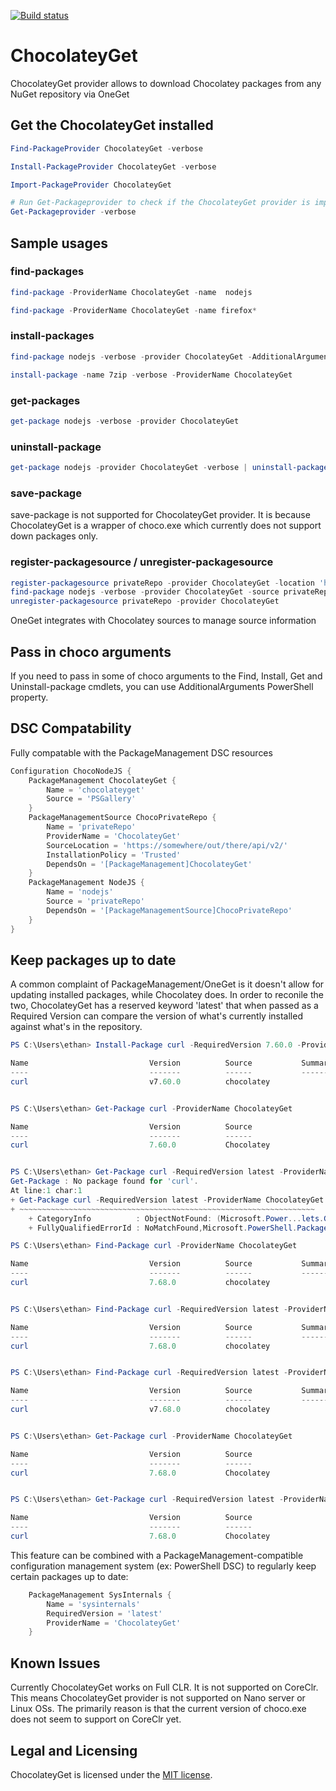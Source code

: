 [![Build status](https://ci.appveyor.com/api/projects/status/vxbk2jqy0r6y7cem/branch/master?svg=true)](https://ci.appveyor.com/project/jianyunt/chocolateyget/branch/master)

# ChocolateyGet
ChocolateyGet provider allows to download Chocolatey packages from any NuGet repository via OneGet


## Get the ChocolateyGet installed
```PowerShell
Find-PackageProvider ChocolateyGet -verbose

Install-PackageProvider ChocolateyGet -verbose

Import-PackageProvider ChocolateyGet

# Run Get-Packageprovider to check if the ChocolateyGet provider is imported
Get-Packageprovider -verbose
```

## Sample usages
### find-packages
```PowerShell
find-package -ProviderName ChocolateyGet -name  nodejs

find-package -ProviderName ChocolateyGet -name firefox*
```

### install-packages
```PowerShell
find-package nodejs -verbose -provider ChocolateyGet -AdditionalArguments --exact | install-package

install-package -name 7zip -verbose -ProviderName ChocolateyGet
```
### get-packages
```PowerShell
get-package nodejs -verbose -provider ChocolateyGet
```
### uninstall-package
```PowerShell
get-package nodejs -provider ChocolateyGet -verbose | uninstall-package -AdditionalArguments '-y --remove-dependencies' -Verbose
```
### save-package

save-package is not supported for ChocolateyGet provider.
It is because ChocolateyGet is a wrapper of choco.exe which currently does not support down packages only.

### register-packagesource / unregister-packagesource
```PowerShell
register-packagesource privateRepo -provider ChocolateyGet -location 'https://somewhere/out/there/api/v2/'
find-package nodejs -verbose -provider ChocolateyGet -source privateRepo -AdditionalArguments --exact | install-package
unregister-packagesource privateRepo -provider ChocolateyGet
```

OneGet integrates with Chocolatey sources to manage source information

## Pass in choco arguments
If you need to pass in some of choco arguments to the Find, Install, Get and Uninstall-package cmdlets, you can use AdditionalArguments PowerShell property.

## DSC Compatability
Fully compatable with the PackageManagement DSC resources
```PowerShell
Configuration ChocoNodeJS {
	PackageManagement ChocolateyGet {
		Name = 'chocolateyget'
		Source = 'PSGallery'
	}
	PackageManagementSource ChocoPrivateRepo {
		Name = 'privateRepo'
		ProviderName = 'ChocolateyGet'
		SourceLocation = 'https://somewhere/out/there/api/v2/'
		InstallationPolicy = 'Trusted'
		DependsOn = '[PackageManagement]ChocolateyGet'
	}
	PackageManagement NodeJS {
		Name = 'nodejs'
		Source = 'privateRepo'
		DependsOn = '[PackageManagementSource]ChocoPrivateRepo'
	}
}
```

## Keep packages up to date
A common complaint of PackageManagement/OneGet is it doesn't allow for updating installed packages, while Chocolatey does.
In order to reconile the two, ChocolateyGet has a reserved keyword 'latest' that when passed as a Required Version can compare the version of what's currently installed against what's in the repository.
```PowerShell
PS C:\Users\ethan> Install-Package curl -RequiredVersion 7.60.0 -ProviderName ChocolateyGet -Force

Name                           Version          Source           Summary
----                           -------          ------           -------
curl                           v7.60.0          chocolatey


PS C:\Users\ethan> Get-Package curl -ProviderName ChocolateyGet

Name                           Version          Source                           ProviderName
----                           -------          ------                           ------------
curl                           7.60.0           Chocolatey                       ChocolateyGet


PS C:\Users\ethan> Get-Package curl -RequiredVersion latest -ProviderName ChocolateyGet
Get-Package : No package found for 'curl'.
At line:1 char:1
+ Get-Package curl -RequiredVersion latest -ProviderName ChocolateyGet
+ ~~~~~~~~~~~~~~~~~~~~~~~~~~~~~~~~~~~~~~~~~~~~~~~~~~~~~~~~~~~~~~~~~~
    + CategoryInfo          : ObjectNotFound: (Microsoft.Power...lets.GetPackage:GetPackage) [Get-Package], Exception
    + FullyQualifiedErrorId : NoMatchFound,Microsoft.PowerShell.PackageManagement.Cmdlets.GetPackage

PS C:\Users\ethan> Find-Package curl -ProviderName ChocolateyGet

Name                           Version          Source           Summary
----                           -------          ------           -------
curl                           7.68.0           chocolatey


PS C:\Users\ethan> Find-Package curl -RequiredVersion latest -ProviderName ChocolateyGet

Name                           Version          Source           Summary
----                           -------          ------           -------
curl                           7.68.0           chocolatey


PS C:\Users\ethan> Find-Package curl -RequiredVersion latest -ProviderName ChocolateyGet | Install-Package -Force

Name                           Version          Source           Summary
----                           -------          ------           -------
curl                           v7.68.0          chocolatey


PS C:\Users\ethan> Get-Package curl -ProviderName ChocolateyGet

Name                           Version          Source                           ProviderName
----                           -------          ------                           ------------
curl                           7.68.0           Chocolatey                       ChocolateyGet


PS C:\Users\ethan> Get-Package curl -RequiredVersion latest -ProviderName ChocolateyGet

Name                           Version          Source                           ProviderName
----                           -------          ------                           ------------
curl                           7.68.0           Chocolatey                       ChocolateyGet

```

This feature can be combined with a PackageManagement-compatible configuration management system (ex: PowerShell DSC) to regularly keep certain packages up to date:
```PowerShell
	PackageManagement SysInternals {
		Name = 'sysinternals'
		RequiredVersion = 'latest'
		ProviderName = 'ChocolateyGet'
	}
```

## Known Issues
Currently ChocolateyGet works on Full CLR.
It is not supported on CoreClr.
This means ChocolateyGet provider is not supported on Nano server or Linux OSs.
The primarily reason is that the current version of choco.exe does not seem to support on CoreClr yet.

## Legal and Licensing

ChocolateyGet is licensed under the [MIT license](./LICENSE.txt).
